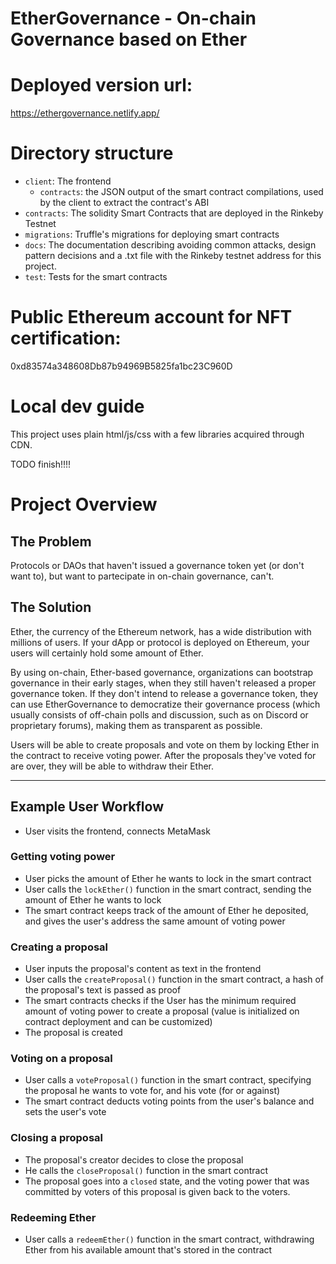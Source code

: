 # EtherGovernance - On-chain Governance based on Ether

# Deployed version url:
https://ethergovernance.netlify.app/

# Directory structure
* `client`: The frontend
    * `contracts`: the JSON output of the smart contract compilations, used by the client to extract the contract's ABI
* `contracts`: The solidity Smart Contracts that are deployed in the Rinkeby Testnet
* `migrations`: Truffle's migrations for deploying smart contracts
* `docs`: The documentation describing avoiding common attacks, design pattern decisions and a .txt file with the Rinkeby testnet address for this project.
* `test`: Tests for the smart contracts

# Public Ethereum account for NFT certification:

0xd83574a348608Db87b94969B5825fa1bc23C960D

# Local dev guide

This project uses plain html/js/css with a few libraries acquired through CDN.

TODO finish!!!!

# Project Overview

## The Problem

Protocols or DAOs that haven't issued a governance token yet (or don't want to), but want to partecipate in on-chain governance, can't.

## The Solution

Ether, the currency of the Ethereum network, has a wide distribution with millions of users. If your dApp or protocol is deployed on Ethereum, your users will certainly hold some amount of Ether.

By using on-chain, Ether-based governance, organizations can bootstrap governance in their early stages, when they still haven't released a proper governance token. If they don't intend to release a governance token, they can use EtherGovernance to democratize their governance process (which usually consists of off-chain polls and discussion, such as on Discord or proprietary forums), making them as transparent as possible.

Users will be able to create proposals and vote on them by locking Ether in the contract to receive voting power. After the proposals they've voted for are over, they will be able to withdraw their Ether.

---

## Example User Workflow

- User visits the frontend, connects MetaMask

### Getting voting power

- User picks the amount of Ether he wants to lock in the smart contract
- User calls the `lockEther()` function in the smart contract, sending the amount of Ether he wants to lock
- The smart contract keeps track of the amount of Ether he deposited, and gives the user's address the same amount of voting power

### Creating a proposal

- User inputs the proposal's content as text in the frontend
- User calls the `createProposal()` function in the smart contract, a hash of the proposal's text is passed as proof
- The smart contracts checks if the User has the minimum required amount of voting power to create a proposal (value is initialized on contract deployment and can be customized)
- The proposal is created

### Voting on a proposal

- User calls a `voteProposal()` function in the smart contract, specifying the proposal he wants to vote for, and his vote (for or against)
- The smart contract deducts voting points from the user's balance and sets the user's vote

### Closing a proposal

- The proposal's creator decides to close the proposal
- He calls the `closeProposal()` function in the smart contract
- The proposal goes into a `closed` state, and the voting power that was committed by voters of this proposal is given back to the voters.

### Redeeming Ether

- User calls a `redeemEther()` function in the smart contract, withdrawing Ether from his available amount that's stored in the contract
